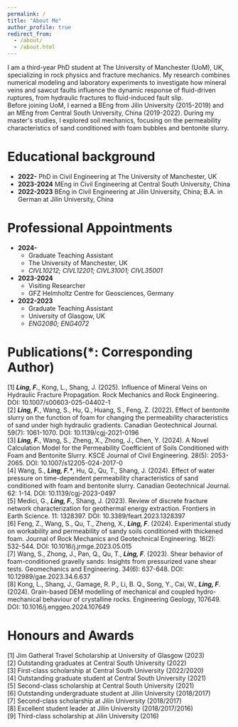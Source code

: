 ```yaml
---
permalink: /
title: "About Me"
author_profile: true
redirect_from: 
  - /about/
  - /about.html
---
```


I am a third-year PhD student at The University of Manchester (UoM), UK, specializing in rock physics and fracture mechanics. My research combines numerical modeling and laboratory experiments to investigate how mineral veins and sawcut faults influence the dynamic response of fluid-driven ruptures, from hydraulic fractures to fluid-induced fault slip.   
Before joining UoM, I earned a BEng from Jilin University (2015-2019) and an MEng from Central South University, China (2019-2022). During my master's studies, I explored soil mechanics, focusing on the permeability characteristics of sand conditioned with foam bubbles and bentonite slurry.

Educational background  
======
* **2022-**  PhD in Civil Engineering at The University of Manchester, UK  
* **2023-2024**  MEng in Civil Engineering at Central South University, China   
* **2022-2023**  BEng in Civil Engineering at Jilin University, China;  B.A. in German at Jilin University, China       

Professional Appointments 
======
* **2024-**   
  * Graduate Teaching Assistant  
  * The University of Manchester, UK  
  * _CIVL10212; CIVL12201; CIVL31001; CIVL35001_  
* **2023-2024**       
  * Visiting Researcher  
  * GFZ Helmholtz Centre for Geosciences, Germany  
* **2022-2023**     
  * Graduate Teaching Assistant  
  * University of Glasgow, UK  
  * _ENG2080; ENG4072_   

Publications(*: Corresponding Author) 
======
[1]	___Ling, F.___, Kong, L., Shang, J. (2025). Influence of Mineral Veins on Hydraulic Fracture Propagation. Rock Mechanics and Rock Engineering. DOI: 10.1007/s00603-025-04402-1  
[2]	___Ling, F.___, Wang, S., Hu, Q., Huang, S., Feng, Z. (2022). Effect of bentonite slurry on the function of foam for changing the permeability characteristics of sand under high hydraulic gradients. Canadian Geotechnical Journal. 59(7): 1061-1070. DOI: 10.1139/cgj-2021-0196  
[3]	___Ling, F.___, Wang, S., Zheng, X., Zhong, J., Chen, Y. (2024). A Novel Calculation Model for the Permeability Coefficient of Soils Conditioned with Foam and Bentonite Slurry. KSCE Journal of Civil Engineering. 28(5): 2053-2065. DOI: 10.1007/s12205-024-2017-0  
[4]	Wang, S., ___Ling, F.*___, Hu, Q., Qu, T., Shang, J. (2024). Effect of water pressure on time-dependent permeability characteristics of sand conditioned with foam and bentonite slurry. Canadian Geotechnical Journal. 62: 1-14. DOI: 10.1139/cgj-2023-0497  
[5]	Medici, G., ___Ling, F.___, Shang, J. (2023). Review of discrete fracture network characterization for geothermal energy extraction. Frontiers in Earth Science. 11: 1328397. DOI: 10.3389/feart.2023.1328397  
[6]	Feng, Z., Wang, S., Qu, T., Zheng, X., ___Ling, F___. (2024). Experimental study on workability and permeability of sandy soils conditioned with thickened foam. Journal of Rock Mechanics and Geotechnical Engineering. 16(2): 532-544. DOI: 10.1016/j.jrmge.2023.05.015  
[7]	Wang, S., Zhong, J., Pan, Q., Qu, T., ___Ling, F___. (2023). Shear behavior of foam-conditioned gravelly sands: Insights from pressurized vane shear tests. Geomechanics and Engineering. 34(6): 637-648. DOI: 10.12989/gae.2023.34.6.637  
[8]	Kong, L., Shang, J., Gamage, R. P., Li, B. Q., Song, Y., Cai, W., ___Ling, F___. (2024). Grain-based DEM modelling of mechanical and coupled hydro-mechanical behaviour of crystalline rocks. Engineering Geology, 107649. DOI: 10.1016/j.enggeo.2024.107649  

Honours and Awards   
======
[1]  Jim Gatheral Travel Scholarship at University of Glasgow (2023)     
[2]  Outstanding graduates at Central South University (2022)     
[3]  First-class scholarship at Central South University (2022/2020)  
[4]  Outstanding graduate student at Central South University (2021)     
[5]  Second-class scholarship at Central South University (2021)        
[6]  Outstanding undergraduate student at Jilin University (2018/2017)     
[7]  Second-class scholarship at Jilin University (2018/2017)     
[8]  Excellent student leader at Jilin University (2018/2017/2016)    
[9] Third-class scholarship at Jilin University (2016)    
